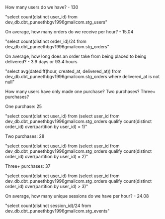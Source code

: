 How many users do we have? - 130

"select count(distinct user_id) from dev_db.dbt_puneethbgv1996gmailcom.stg_users"


On average, how many orders do we receive per hour? - 15.04

"select count(distinct order_id)/24 from dev_db.dbt_puneethbgv1996gmailcom.stg_orders"


On average, how long does an order take from being placed to being delivered? - 3.9 days or 93.4 hours

"select avg(datediff(hour, created_at, delivered_at)) from dev_db.dbt_puneethbgv1996gmailcom.stg_orders where delivered_at is not null"


How many users have only made one purchase? Two purchases? Three+ purchases?

One purchase: 25

"select count(distinct user_id) from (select user_id from dev_db.dbt_puneethbgv1996gmailcom.stg_orders qualify count(distinct order_id) over(partition by user_id) = 1)"

Two purchases: 28

"select count(distinct user_id) from (select user_id from dev_db.dbt_puneethbgv1996gmailcom.stg_orders qualify count(distinct order_id) over(partition by user_id) = 2)"

Three+ purchases: 37

"select count(distinct user_id) from (select user_id from dev_db.dbt_puneethbgv1996gmailcom.stg_orders qualify count(distinct order_id) over(partition by user_id) > 3)"


On average, how many unique sessions do we have per hour? - 24.08

"select count(distinct session_id)/24 from dev_db.dbt_puneethbgv1996gmailcom.stg_events"